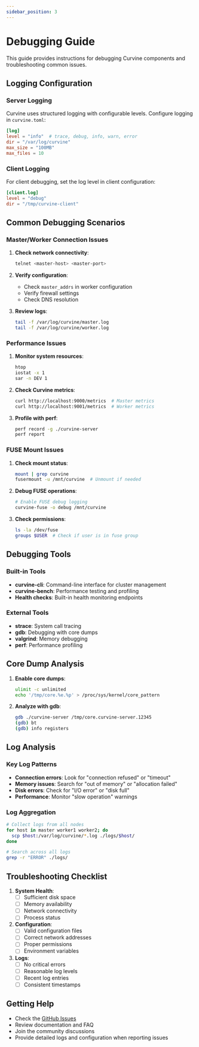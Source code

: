 ```yaml
---
sidebar_position: 3
---
```


# Debugging Guide

This guide provides instructions for debugging Curvine components and troubleshooting common issues.

## Logging Configuration

### Server Logging

Curvine uses structured logging with configurable levels. Configure logging in `curvine.toml`:

```toml
[log]
level = "info"  # trace, debug, info, warn, error
dir = "/var/log/curvine"
max_size = "100MB"
max_files = 10
```

### Client Logging

For client debugging, set the log level in client configuration:

```toml
[client.log]
level = "debug"
dir = "/tmp/curvine-client"
```

## Common Debugging Scenarios

### Master/Worker Connection Issues

1. **Check network connectivity**:
   ```bash
   telnet <master-host> <master-port>
   ```

2. **Verify configuration**:
   - Check `master_addrs` in worker configuration
   - Verify firewall settings
   - Check DNS resolution

3. **Review logs**:
   ```bash
   tail -f /var/log/curvine/master.log
   tail -f /var/log/curvine/worker.log
   ```

### Performance Issues

1. **Monitor system resources**:
   ```bash
   htop
   iostat -x 1
   sar -n DEV 1
   ```

2. **Check Curvine metrics**:
   ```bash
   curl http://localhost:9000/metrics  # Master metrics
   curl http://localhost:9001/metrics  # Worker metrics
   ```

3. **Profile with perf**:
   ```bash
   perf record -g ./curvine-server
   perf report
   ```

### FUSE Mount Issues

1. **Check mount status**:
   ```bash
   mount | grep curvine
   fusermount -u /mnt/curvine  # Unmount if needed
   ```

2. **Debug FUSE operations**:
   ```bash
   # Enable FUSE debug logging
   curvine-fuse -o debug /mnt/curvine
   ```

3. **Check permissions**:
   ```bash
   ls -la /dev/fuse
   groups $USER  # Check if user is in fuse group
   ```

## Debugging Tools

### Built-in Tools

- **curvine-cli**: Command-line interface for cluster management
- **curvine-bench**: Performance testing and profiling
- **Health checks**: Built-in health monitoring endpoints

### External Tools

- **strace**: System call tracing
- **gdb**: Debugging with core dumps
- **valgrind**: Memory debugging
- **perf**: Performance profiling

## Core Dump Analysis

1. **Enable core dumps**:
   ```bash
   ulimit -c unlimited
   echo '/tmp/core.%e.%p' > /proc/sys/kernel/core_pattern
   ```

2. **Analyze with gdb**:
   ```bash
   gdb ./curvine-server /tmp/core.curvine-server.12345
   (gdb) bt
   (gdb) info registers
   ```

## Log Analysis

### Key Log Patterns

- **Connection errors**: Look for "connection refused" or "timeout"
- **Memory issues**: Search for "out of memory" or "allocation failed"
- **Disk errors**: Check for "I/O error" or "disk full"
- **Performance**: Monitor "slow operation" warnings

### Log Aggregation

```bash
# Collect logs from all nodes
for host in master worker1 worker2; do
  scp $host:/var/log/curvine/*.log ./logs/$host/
done

# Search across all logs
grep -r "ERROR" ./logs/
```

## Troubleshooting Checklist

1. **System Health**:
   - [ ] Sufficient disk space
   - [ ] Memory availability
   - [ ] Network connectivity
   - [ ] Process status

2. **Configuration**:
   - [ ] Valid configuration files
   - [ ] Correct network addresses
   - [ ] Proper permissions
   - [ ] Environment variables

3. **Logs**:
   - [ ] No critical errors
   - [ ] Reasonable log levels
   - [ ] Recent log entries
   - [ ] Consistent timestamps

## Getting Help

- Check the [GitHub Issues](https://github.com/curvine/curvine/issues)
- Review documentation and FAQ
- Join the community discussions
- Provide detailed logs and configuration when reporting issues